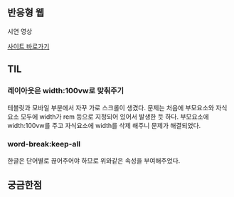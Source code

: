 
##  반응형 웹

시연 영상
![]()


[사이트 바로가기](https://wannabecm.github.io/Responsive-Web-main----/)

## TIL
### 레이아웃은 width:100vw로 맞춰주기
테블릿과 모바일 부분에서 자꾸 가로 스크롤이 생겼다.
문제는 처음에 부모요소와 자식요소 모두에 width가 rem 등으로 지정되어 있어서 발생한 듯 하다.
부모요소에 width:100vw를 주고
자식요소에 width를 삭제 해주니 문제가 해결되었다.
### word-break:keep-all
한글은 단어별로 끊어주어야 하므로 위와같은 속성을 부여해주었다.

## 궁금한점

